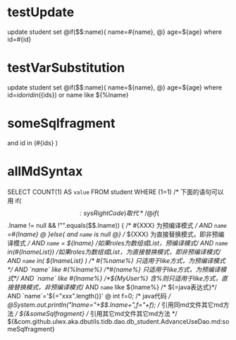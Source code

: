 testUpdate
====
update student set 
@if($$:name){ 
  name=#{name},
@} 
age=${age} where id=#{id}

testVarSubstitution
====
update student set 
@if($$:name){ 
 name=${name},
@} 
age=${age} where id=${id} 
or id in(${ids})
or name like ${%lname}


someSqlfragment
===
and id in (#{ids} )


allMdSyntax
====
SELECT COUNT(1) AS `value` FROM student WHERE (1=1)
/* 下面的语句可以用 if($$:sysRightCode) 取代 */ 
@ if ($$.lname != null && !"".equals($$.lname)) { 
/* #{XXX} 为预编译模式 */ 
AND `name` =#{lname} 
@ }else{ 
and `name` is null 
@} /* ${XXX} 为直接替换模式，即非预编译模式 */ 
AND `name` = ${lname} 
/*如果roles为数组或List，预编译模式*/
AND `name` in(#{lnameList})
/*如果roles为数组或List，为直接替换模式，即非预编译模式*/ 
AND `name` in( ${lnameList} )
/* #{%name%} 只适用于like方式，为预编译模式*/ 
AND `name` like #{%lname%} 
/*#{name%} 只适用于like方式，为预编译模式*/ 
AND `name` like #{lname%} 
/*${MyUser%} 含%则只适用于like方式，直接替换模式，非预编译模式*/ 
AND `name` like ${lname%} 
/* ${=java表达式}*/ 
AND `name`='${="xxx".length()}'
@ int f=0; 
/* java代码 */ 
@System.out.println("lname="+$$.lname+",f="+f);
/* 引用同md文件其它md方法 */ 
${&someSqlfragment}
/* 引用其它md文件其它md方法  */ 
${&com.github.ulwx.aka.dbutils.tidb.dao.db_student.AdvanceUseDao.md:someSqlfragment}






